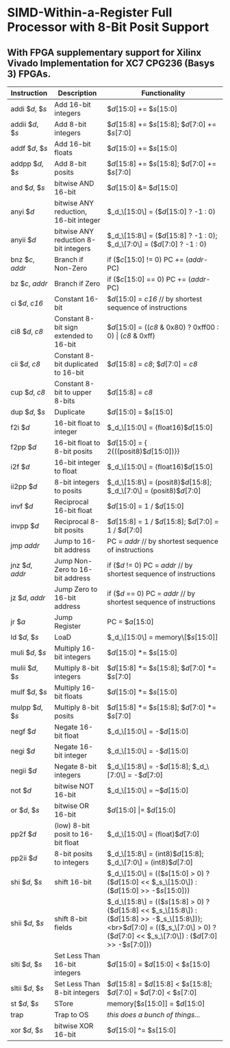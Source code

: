 # SIMD-Within-a-Register Full Processor with 8-Bit Posit Support
## With FPGA supplementary support for Xilinx Vivado Implementation for XC7 CPG236 (Basys 3) FPGAs.

| **Instruction** | **Description** | **Functionality** |
| --- | --- | --- |
| addi $_d_, $_s_ | Add 16-bit integers | $_d_\[15:0\] += $_s_\[15:0\] |
| addii $_d_, $_s_ | Add 8-bit integers | $_d_\[15:8\] += $_s_\[15:8\]; $_d_\[7:0\] += $_s_\[7:0\] |
| addf $_d_, $_s_ | Add 16-bit floats | $_d_\[15:0\] += $_s_\[15:0\] |
| addpp $_d_, $_s_ | Add 8-bit posits | $_d_\[15:8\] += $_s_\[15:8\]; $_d_\[7:0\] += $_s_\[7:0\] |
| and $_d_, $_s_ | bitwise AND 16-bit | $_d_\[15:0\] &= $_d_\[15:0\] |
| anyi $_d_ | bitwise ANY reduction, 16-bit integer | $_d_\[15:0\] = ($_d_\[15:0\] ? -1 : 0) |
| anyii $_d_ | bitwise ANY reduction 8-bit integers | $_d_\[15:8\] = ($_d_\[15:8\] ? -1 : 0); $_d_\[7:0\] = ($_d_\[7:0\] ? -1 : 0) |
| bnz $_c_, _addr_ | Branch if Non-Zero | if ($_c_\[15:0\] != 0) PC += (_addr_\-PC) |
| bz $_c_, _addr_ | Branch if Zero | if ($_c_\[15:0\] == 0) PC += (_addr_\-PC) |
| ci $_d_, _c16_ | Constant 16-bit | $_d_\[15:0\] = _c16_ // by shortest sequence of instructions |
| ci8 $_d_, _c8_ | Constant 8-bit sign extended to 16-bit | $_d_\[15:0\] = ((_c8_ & 0x80) ? 0xff00 : 0) \| (_c8_ & 0xff) |
| cii $_d_, _c8_ | Constant 8-bit duplicated to 16-bit | $_d_\[15:8\] = _c8_; $_d_\[7:0\] = _c8_ |
| cup $_d_, _c8_ | Constant 8-bit to upper 8-bits | $_d_\[15:8\] = _c8_ |
| dup $_d_, $_s_ | Duplicate | $_d_\[15:0\] = $_s_\[15:0\] |
| f2i $_d_ | 16-bit float to integer | $_d_\[15:0\] = (float16)$_d_\[15:0\] |
| f2pp $_d_ | 16-bit float to 8-bit posits | $_d_\[15:0\] = { 2{((posit8)$_d_\[15:0\])}} |
| i2f $_d_ | 16-bit integer to float | $_d_\[15:0\] = (float16)$_d_\[15:0\] |
| ii2pp $_d_ | 8-bit integers to posits | $_d_\[15:8\] = (posit8)$_d_\[15:8\]; $_d_\[7:0\] = (posit8)$_d_\[7:0\] |
| invf $_d_ | Reciprocal 16-bit float | $_d_\[15:0\] = 1 / $_d_\[15:0\] |
| invpp $_d_ | Reciprocal 8-bit posits | $_d_\[15:8\] = 1 / $_d_\[15:8\]; $_d_\[7:0\] = 1 / $_d_\[7:0\] |
| jmp _addr_ | Jump to 16-bit address | PC = _addr_ // by shortest sequence of instructions |
| jnz $_d_, _addr_ | Jump Non-Zero to 16-bit address | if ($_d_ != 0) PC = _addr_ // by shortest sequence of instructions |
| jz $_d_, _addr_ | Jump Zero to 16-bit address | if ($_d_ == 0) PC = _addr_ // by shortest sequence of instructions |
| jr $_a_ | Jump Register | PC = $_a_\[15:0\] |
| ld $_d_, $_s_ | LoaD | $_d_\[15:0\] = memory\[$_s_\[15:0\]\] |
| muli $_d_, $_s_ | Multiply 16-bit integers | $_d_\[15:0\] \*= $_s_\[15:0\] |
| mulii $_d_, $_s_ | Multiply 8-bit integers | $_d_\[15:8\] \*= $_s_\[15:8\]; $_d_\[7:0\] \*= $_s_\[7:0\] |
| mulf $_d_, $_s_ | Multiply 16-bit floats | $_d_\[15:0\] \*= $_s_\[15:0\] |
| mulpp $_d_, $_s_ | Multiply 8-bit posits | $_d_\[15:8\] \*= $_s_\[15:8\]; $_d_\[7:0\] \*= $_s_\[7:0\] |
| negf $_d_ | Negate 16-bit float | $_d_\[15:0\] = -$_d_\[15:0\] |
| negi $_d_ | Negate 16-bit integer | $_d_\[15:0\] = -$_d_\[15:0\] |
| negii $_d_ | Negate 8-bit integers | $_d_\[15:8\] = -$_d_\[15:8\]; $_d_\[7:0\] = -$_d_\[7:0\] |
| not $_d_ | bitwise NOT 16-bit | $_d_\[15:0\] = ~$_d_\[15:0\] |
| or $_d_, $_s_ | bitwise OR 16-bit | $_d_\[15:0\] \|= $_d_\[15:0\] |
| pp2f $_d_ | (low) 8-bit posit to 16-bit float | $_d_\[15:0\] = (float)$_d_\[7:0\] |
| pp2ii $_d_ | 8-bit posits to integers | $_d_\[15:8\] = (int8)$_d_\[15:8\]; $_d_\[7:0\] = (int8)$_d_\[7:0\] |
| shi $_d_, $_s_ | shift 16-bit | $_d_\[15:0\] = (($_s_\[15:0\] > 0) ? ($_d_\[15:0\] << $_s_\[15:0\]) : ($_d_\[15:0\] >> -$_s_\[15:0\])) |
| shii $_d_, $_s_ | shift 8-bit fields | $_d_\[15:8\] = (($_s_\[15:8\] > 0) ? ($_d_\[15:8\] << $_s_\[15:8\]) : ($_d_\[15:8\] >> -$_s_\[15:8\]));  <br>$_d_\[7:0\] = (($_s_\[7:0\] > 0) ? ($_d_\[7:0\] << $_s_\[7:0\]) : ($_d_\[7:0\] >> -$_s_\[7:0\])) |
| slti $_d_, $_s_ | Set Less Than 16-bit integers | $_d_\[15:0\] = $_d_\[15:0\] < $_s_\[15:0\] |
| sltii $_d_, $_s_ | Set Less Than 8-bit integers | $_d_\[15:8\] = $_d_\[15:8\] < $_s_\[15:8\]; $_d_\[7:0\] = $_d_\[7:0\] < $_s_\[7:0\] |
| st $_d_, $_s_ | STore | memory\[$_s_\[15:0\]\] = $_d_\[15:0\] |
| trap | Trap to OS | _this does a bunch of things..._ |
| xor $_d_, $_s_ | bitwise XOR 16-bit | $_d_\[15:0\] ^= $_s_\[15:0\] |
